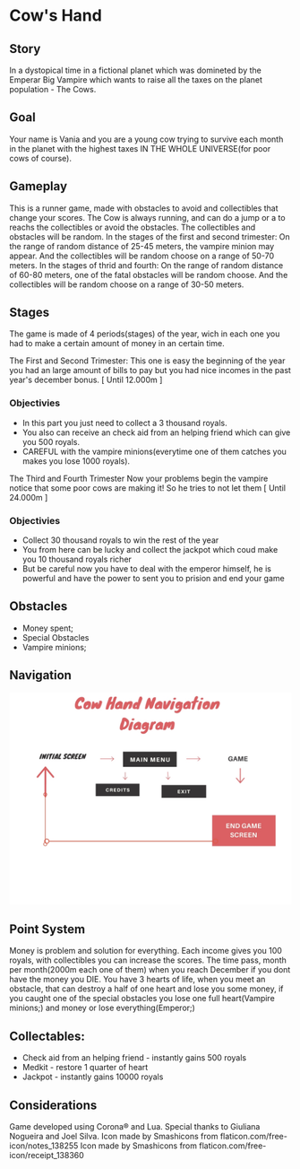 # Cow's Hand


## Story
In a dystopical time in a fictional planet which was domineted by the Emperar Big Vampire which wants to raise all the taxes on the planet population - The Cows.


## Goal
Your name is Vania and you are a young cow trying to survive each month in the planet with the highest taxes IN THE WHOLE UNIVERSE(for poor cows of course).

## Gameplay
This is a runner game, made with obstacles to avoid and collectibles that change your scores. The Cow is always running, and can do a jump or a  to reachs the collectibles or avoid the obstacles. The collectibles and obstacles will be random. In the stages of the first and second trimester: On the range of random distance of 25-45 meters, the vampire minion may appear. And the collectibles will be random choose on a range of 50-70 meters. In the stages of thrid and fourth: On the range of random distance of 60-80 meters, one of the fatal obstacles will be random choose. And the collectibles will be random choose on a range of 30-50 meters.

## Stages
The game is made of 4 periods(stages) of the year, wich in each one you had to make a certain amount of money in an certain time.

The First and Second Trimester:
This one is easy the beginning of the year you had an large amount of bills to pay but you had nice incomes in the past year's december bonus. [ Until 12.000m ]

### Objectivies
- In this part you just need to collect a 3 thousand royals.
- You also can receive an check aid from an helping friend which can give you 500 royals.
- CAREFUL with the vampire minions(everytime one of them catches you makes you lose 1000 royals). 

The Third and Fourth Trimester
Now your problems begin the vampire notice that some poor cows are making it! So he tries to not let them [ Until 24.000m ]

### Objectivies
- Collect 30 thousand royals to win the rest of the year
- You from here can be lucky and collect the jackpot which coud make you 10 thousand royals richer  
- But be careful now you have to deal with  the emperor himself, he is powerful and have the power to sent you to prision and end your game


## Obstacles
- Money spent;
- Special Obstacles
- Vampire minions;

## Navigation

![alt text](https://raw.githubusercontent.com/ypedroo/cow-hand/master/diagram.jpg)

## Point System
Money is problem and solution for everything. Each income gives you 100 royals, with collectibles you can increase the scores. The time pass, month per month(2000m each one of them) when you reach December if you dont have the money you DIE. You have 3 hearts of life, when you meet an obstacle, that can destroy a half of one heart and lose you some money, if you caught one of the special obstacles you lose one full heart(Vampire minions;) and money or lose everything(Emperor;)

## Collectables:
- Check aid from an helping friend - instantly gains 500 royals
- Medkit - restore 1 quarter of heart
- Jackpot - instantly gains 10000 royals



## Considerations
Game developed using Corona® and Lua.
Special thanks to Giuliana Nogueira and Joel Silva.
Icon made by Smashicons from flaticon.com/free-icon/notes_138255
Icon made by Smashicons from flaticon.com/free-icon/receipt_138360

